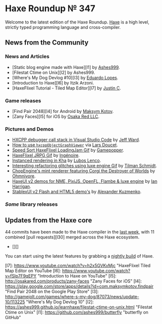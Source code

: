 [_template]: ../templates/roundup.html
[date]: / "2015-12-01 13:42:00"
[modified]: / "2015-12-01 15:30:00"
[published]: / "2015-12-01 15:30:00"
[“”]: a ""
# Haxe Roundup № 347

Welcome to the latest edition of the Haxe Roundup. [Haxe]
is a high level, strictly typed programming language and cross-compiler.
	
## News from the Community

### News and Articles

- [Static blog engine made with Haxe][l1] by [Ashes999][tw1].
- [Filestat Ctime on Unix][l2] by Ashes999.
- [Where's My Dog Devlog #10][l3] by [Eduardo Lopes][tw2].
- [Introduction to Haxe][l6] by Itzik Arzoni.
- [HaxeFlixel Tutorial - Tiled Map Editor][l7] by [Justin C][tw5].

### Game releases

- [Find Pair 2048][l4] for Android by [Maksym Kotov][tw3].
- [Zany Faces][l5] for iOS by [Osaka Red LLC][tw4].

### Pictures and Demos

- [HXCPP debugger call stack in Visual Studio Code][l10] by [Jeff Ward][tw8].
- [How to use `hxcppObjectGraphViewer`][l11] via [Lars Doucet][tw9].
- [Speed Sort HaxeFlixel LoadingJam Gif][l8] by [Gamepopper][tw6].
- [HaxeFlixel JRPG Gif][l9] by [Ingénoire][tw7].
- [Instanced rendering in Kha][l12] by [Lubos Lenco][tw10].
- [Interesting refactoring glitches using luxe engine Gif][l13] by [Tilman Schmidt][tw11].
- [ChopEngine's mint renderer featuring Corgi the Destroyer of Worlds][l15] by [Ohmnivore][tw13].
- [HaxeUI v2 demos for NME, PixiJS, OpenFL, Flambe & luxe engine][l14] by [Ian Harrigan][tw12].
- [StablexUI v2 Flash and HTML5 demo's][l16] by [Alexander Kuzmenko][tw14].

### _Some_ library releases


## Updates from the Haxe core

44 commits have been made to the Haxe compiler in the [last week], with 
11 combined [pull requests][l30] merged across the Haxe ecosystem.

- [][]

You can start using the latest features by grabbing a [nightly build] of Haxe.

[Haxe]: http://haxe.org/?utm_source=haxe.io "Haxe.org"
[nightly build]: http://build.haxe.org "Nightly Haxe Build"
[last week]: https://github.com/HaxeFoundation/haxe/compare/development@%7B2015-11-30%7D...development@%7B2015-12-07%7D "Haxe Compiler commits from the last week"
[pull requests]: https://github.com/issues?utf8=%E2%9C%93&q=is%3Apr+org%3Ahaxefoundation+org%3Aopenfl+org%3Asnowkit+org%3AKTXSoftware+org%3Ahaxeflixel+org%3Ahaxepunk+org%3Ahttps%3A%2F%2Fgithub.com%2Fnmehost+is%3Amerged+merged%3A2015-11-30..2015-12-07+ "Pull requests merged across the Haxe ecosystem"
	
[tw14]: https://twitter.com/RealyUniqueName "@RealyUniqueName"
[tw13]: https://twitter.com/4_AM_Games "4_AM_Games"
[tw12]: https://twitter.com/IanHarrigan1982 "@IanHarrigan1982"
[tw11]: https://twitter.com/keymaster_ "@keymaster_"
[tw10]: https://twitter.com/luboslenco "@luboslenco"
[tw9]: https://twitter.com/larsiusprime "@larsiusprime"
[tw8]: https://twitter.com/Jeff__Ward "@Jeff__Ward"
[tw7]: https://twitter.com/ingenoire "@ingenoire"
[tw6]: https://twitter.com/gamepopper "@gamepopper"
[tw5]: https://twitter.com/JuiceBoos "@JuiceBoos"
[tw4]: https://twitter.com/osakared "@osakared"
[tw3]: https://twitter.com/firstdev "@firstdev"
[tw2]: https://twitter.com/EdoardoLopes "@EdoardoLopes"
[tw1]: https://twitter.com/ashes999 "@ashes999"
	
[l16]: https://twitter.com/RealyUniqueName/status/671378932667674626 "StablexUI v2 Flash and HTML5 demos"
[l15]: https://twitter.com/4_AM_Games/status/672210932861390848 "ChopEngine and Corgi the Destroyer of Worlds"
[l14]: https://twitter.com/IanHarrigan1982/status/672793138667343872 "New HaxeUI v2 Demo's"
[l13]: https://twitter.com/keymaster_/status/672772732778643457 "Interesting refactoring glitches"
[l12]: https://twitter.com/luboslenco/status/673600665520881664 "Instanced rendering in Kha"
[l11]: https://twitter.com/larsiusprime/status/672461216237809664 "How to use hxcppObjectGraphViewer"
[l10]: https://twitter.com/Jeff__Ward/status/672967493590233089 "HXCPP debugger call stack in Visual Studio Code"
[l9]: https://twitter.com/ingenoire/status/673168549406486529 "HaxeFlixel JRPG"
[l8]: https://twitter.com/gamepopper/status/673267390466142208 "Speed Sort Loading"
[l7]: https://www.youtube.com/watch?v=h2x5GVKvMjc "HaxeFlixel Tiled Map Editor on YouTube
[l6]: https://www.youtube.com/watch?v=fSlp7F9qEPY "Introduction to Haxe on YouTube"
[l5]: http://osakared.com/products/zany-faces "Zany Faces for iOS"
[l4]: https://play.google.com/store/apps/details?id=com.maksymkotov.findpair "Find Pair 2048 on the Google Play Store"
[l3]: http://gamejolt.com/games/where-s-my-dog/87073/news/update-10/113225 "Where's My Dog Devlog 10"
[l2]: https://ashes999.github.io/learnhaxe/filestat-ctime-on-unix.html "Filestat Ctime on Unix"
[l1]: https://github.com/ashes999/butterfly "butterfly on GitHub"
